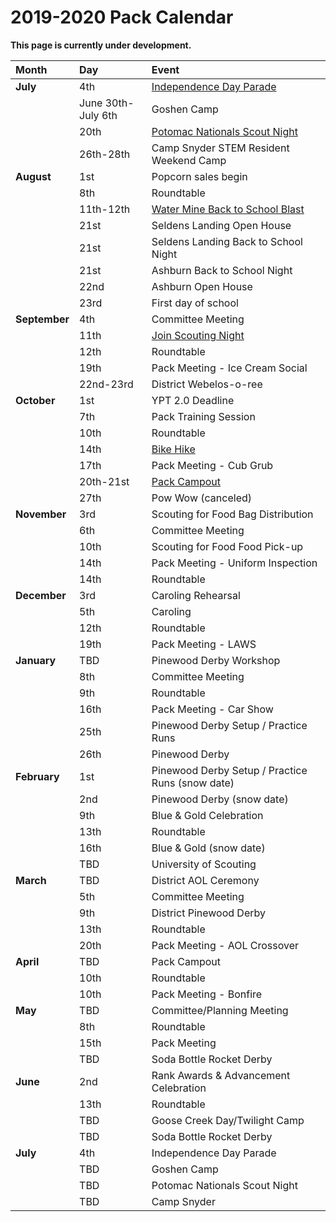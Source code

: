 # 2019-2020 Pack Calendar

**This page is currently under development.**

| Month | Day | Event |
|:--|:--|:--|
| **July** | 4th | [Independence Day Parade](../events/independence-day-parade.md) |
|  | June 30th-July 6th | Goshen Camp |
|  | 20th | [Potomac Nationals Scout Night](../events/potomac-nationals-scout-night.md) |
|  | 26th-28th | Camp Snyder STEM Resident Weekend Camp |
| **August** | 1st | Popcorn sales begin |
|  | 8th | Roundtable |
|  | 11th-12th | [Water Mine Back to School Blast](../events/water-mine-back-to-school-blast.md) |
|  | 21st | Seldens Landing Open House |
|  | 21st | Seldens Landing Back to School Night |
|  | 21st | Ashburn Back to School Night |
|  | 22nd | Ashburn Open House |
|  | 23rd | First day of school |
| **September** | 4th | Committee Meeting |
|  | 11th | [Join Scouting Night](../events/join-scouting-night.md) |
|  | 12th | Roundtable |
|  | 19th | Pack Meeting - Ice Cream Social |
|  | 22nd-23rd | District Webelos-o-ree |
| **October** | 1st | YPT 2.0 Deadline |
|  | 7th | Pack Training Session |
|  | 10th | Roundtable |
|  | 14th | [Bike Hike](../events/bike-hike.md) |
|  | 17th | Pack Meeting - Cub Grub |
|  | 20th-21st | [Pack Campout](../events/campout-fall-2018.md) |
|  | 27th | Pow Wow (canceled) |
| **November** | 3rd | Scouting for Food Bag Distribution |
|  | 6th | Committee Meeting |
|  | 10th | Scouting for Food Food Pick-up |
|  | 14th | Pack Meeting - Uniform Inspection |
|  | 14th | Roundtable |
| **December** | 3rd | Caroling Rehearsal |
|  | 5th | Caroling |
|  | 12th | Roundtable |
|  | 19th | Pack Meeting - LAWS |
| **January** | TBD | Pinewood Derby Workshop |
|  | 8th | Committee Meeting |
|  | 9th | Roundtable |
|  | 16th | Pack Meeting - Car Show |
|  | 25th | Pinewood Derby Setup / Practice Runs |
|  | 26th | Pinewood Derby |
| **February** | 1st | Pinewood Derby Setup / Practice Runs (snow date) |
|  | 2nd | Pinewood Derby (snow date) |
|  | 9th | Blue & Gold Celebration |
|  | 13th | Roundtable |
|  | 16th | Blue & Gold (snow date) |
|  | TBD | University of Scouting |
| **March** | TBD | District AOL Ceremony |
|  | 5th | Committee Meeting |
|  | 9th | District Pinewood Derby |
|  | 13th | Roundtable |
|  | 20th | Pack Meeting - AOL Crossover |
| **April** | TBD | Pack Campout |
|  | 10th | Roundtable |
|  | 10th | Pack Meeting - Bonfire |
| **May** | TBD | Committee/Planning Meeting |
|  | 8th | Roundtable |
|  | 15th | Pack Meeting |
|  | TBD | Soda Bottle Rocket Derby |
| **June** | 2nd | Rank Awards & Advancement Celebration |
|  | 13th | Roundtable |
|  | TBD | Goose Creek Day/Twilight Camp |
|  | TBD | Soda Bottle Rocket Derby |
| **July** | 4th | Independence Day Parade |
|  | TBD | Goshen Camp |
|  | TBD | Potomac Nationals Scout Night |
|  | TBD | Camp Snyder |


